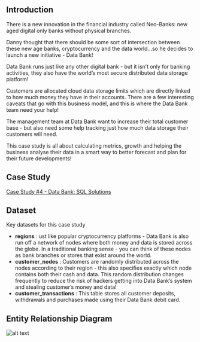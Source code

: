 ## Introduction
There is a new innovation in the financial industry called Neo-Banks: new aged digital only banks without physical branches.

Danny thought that there should be some sort of intersection between these new age banks, cryptocurrency and the data world…so he decides to launch a new initiative - Data Bank!

Data Bank runs just like any other digital bank - but it isn’t only for banking activities, they also have the world’s most secure distributed data storage platform!

Customers are allocated cloud data storage limits which are directly linked to how much money they have in their accounts. There are a few interesting caveats that go with this business model, and this is where the Data Bank team need your help!

The management team at Data Bank want to increase their total customer base - but also need some help tracking just how much data storage their customers will need.

This case study is all about calculating metrics, growth and helping the business analyse their data in a smart way to better forecast and plan for their future developments!

## Case Study
[Case Study #4 - Data Bank: SQL Solutions](./data_bank_solutions.md)

## Dataset
Key datasets for this case study
- **regions** : ust like popular cryptocurrency platforms - Data Bank is also run off a network of nodes where both money and data is stored across the globe. In a traditional banking sense - you can think of these nodes as bank branches or stores that exist around the world.
- **customer_nodes** : Customers are randomly distributed across the nodes according to their region - this also specifies exactly which node contains both their cash and data.  This random distribution changes frequently to reduce the risk of hackers getting into Data Bank’s system and stealing customer’s money and data!
- **customer_transactions** : This table stores all customer deposits, withdrawals and purchases made using their Data Bank debit card.

## Entity Relationship Diagram
![alt text](https://github.com/iweld/8-Week-SQL-Challenge/blob/main/Case%20Study%204%20-%20Data%20Bank/ERD.JPG)
